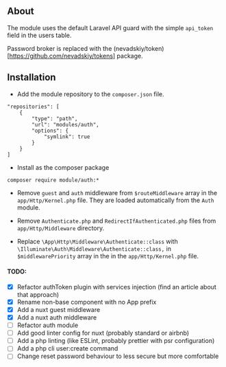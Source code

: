 ## About
The module uses the default Laravel API guard with the simple `api_token` field in the users table.

Password broker is replaced with the (nevadskiy/token)[https://github.com/nevadskiy/tokens] package. 

## Installation

- Add the module repository to the `composer.json` file.
```
"repositories": [
    {
        "type": "path",
        "url": "modules/auth",
        "options": {
            "symlink": true
        }
    }
]
```

- Install as the composer package
```
composer require module/auth:*
```

- Remove `guest` and `auth` middleware from `$routeMiddleware` array in the `app/Http/Kernel.php` file.
They are loaded automatically from the `Auth` module.

- Remove `Authenticate.php` and `RedirectIfAuthenticated.php` files from `app/Http/Middleware` directory.

- Replace `\App\Http\Middleware\Authenticate::class` with `\Illuminate\Auth\Middleware\Authenticate::class,` 
in `$middlewarePriority` array in the in the `app/Http/Kernel.php` file.

 
#### TODO:
- [x] Refactor authToken plugin with services injection (find an article about that approach)
- [x] Rename non-base component with no App prefix
- [x] Add a nuxt guest middleware
- [x] Add a nuxt auth middleware
- [ ] Refactor auth module
- [ ] Add good linter config for nuxt (probably standard or airbnb)
- [ ] Add a php linting (like ESLint, probably prettier with psr configuration) 
- [ ] Add a php cli user:create command
- [ ] Change reset password behaviour to less secure but more comfortable
